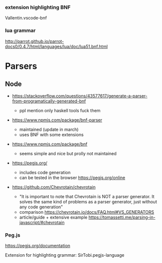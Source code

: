 ### extension highlighting BNF
Vallentin.vscode-bnf

### lua grammar
http://parrot.github.io/parrot-docs0/0.4.7/html/languages/lua/doc/lua51.bnf.html

# Parsers
## Node
- https://stackoverflow.com/questions/43577617/generate-a-parser-from-programatically-generated-bnf
    - ppl mention only haskell tools fuck them

- https://www.npmjs.com/package/bnf-parser
    - maintained (update in march)
    - uses BNF with some extensions

- https://www.npmjs.com/package/bnf
    - seems simple and nice but prolly not maintained

- https://pegjs.org/
    - includes code generation
    - can be tested in the browser https://pegjs.org/online

- https://github.com/Chevrotain/chevrotain
    - "It is important to note that Chevrotain is NOT a parser generator. It solves the same kind of problems as a parser generator, just without any code generation"
    - comparison https://chevrotain.io/docs/FAQ.html#VS_GENERATORS
    - article/guide + extensive example https://tomassetti.me/parsing-in-javascript/#chevrotain

### Peg.js
https://pegjs.org/documentation

Extension for highlighting grammar: SirTobi.pegjs-language